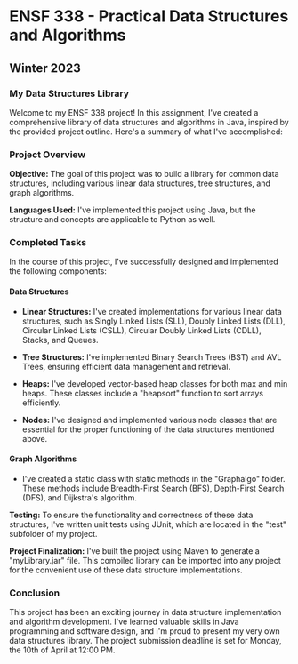 # ENSF 338 - Practical Data Structures and Algorithms
## Winter 2023

### My Data Structures Library

Welcome to my ENSF 338 project! In this assignment, I've created a comprehensive library of data structures and algorithms in Java, inspired by the provided project outline. Here's a summary of what I've accomplished:

### Project Overview

**Objective:**
The goal of this project was to build a library for common data structures, including various linear data structures, tree structures, and graph algorithms.

**Languages Used:**
I've implemented this project using Java, but the structure and concepts are applicable to Python as well.

### Completed Tasks

In the course of this project, I've successfully designed and implemented the following components:

#### Data Structures
- **Linear Structures:** I've created implementations for various linear data structures, such as Singly Linked Lists (SLL), Doubly Linked Lists (DLL), Circular Linked Lists (CSLL), Circular Doubly Linked Lists (CDLL), Stacks, and Queues.

- **Tree Structures:** I've implemented Binary Search Trees (BST) and AVL Trees, ensuring efficient data management and retrieval.

- **Heaps:** I've developed vector-based heap classes for both max and min heaps. These classes include a "heapsort" function to sort arrays efficiently.

- **Nodes:** I've designed and implemented various node classes that are essential for the proper functioning of the data structures mentioned above.

#### Graph Algorithms
- I've created a static class with static methods in the "Graphalgo" folder. These methods include Breadth-First Search (BFS), Depth-First Search (DFS), and Dijkstra's algorithm.

**Testing:**
To ensure the functionality and correctness of these data structures, I've written unit tests using JUnit, which are located in the "test" subfolder of my project.

**Project Finalization:**
I've built the project using Maven to generate a "myLibrary.jar" file. This compiled library can be imported into any project for the convenient use of these data structure implementations.

### Conclusion

This project has been an exciting journey in data structure implementation and algorithm development. I've learned valuable skills in Java programming and software design, and I'm proud to present my very own data structures library. The project submission deadline is set for Monday, the 10th of April at 12:00 PM.
